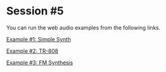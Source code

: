 Session \#5
===========

You can run the web audio examples from the following links.


[Example \#1: Simple Synth](https://rawgit.com/juhannam/ctp431-2017/master/session5/simple_synth.html)

[Example \#2: TR-808](https://rawgit.com/juhannam/ctp431-2017/master/session5/tr808.html)

[Example \#3: FM Synthesis](https://rawgit.com/juhannam/ctp431-2017/master/session5/fm.html)

